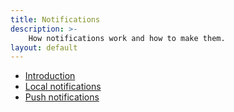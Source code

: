 ```yaml
---
title: Notifications
description: >-
    How notifications work and how to make them.
layout: default
---
```


- [Introduction](introduction)
- [Local notifications](local-notifications)
- [Push notifications](push-notifications)